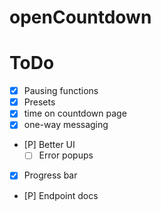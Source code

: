 # openCountdown

# ToDo
- [X] Pausing functions
- [X] Presets
- [X] time on countdown page
- [X] one-way messaging
- [P] Better UI
    - [ ] Error popups
- [X] Progress bar
- [P] Endpoint docs
